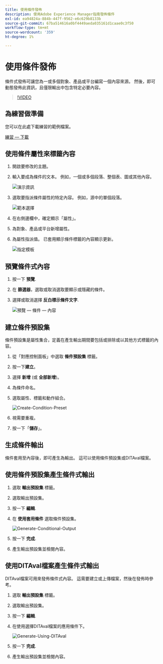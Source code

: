```yaml
---
title: 使用條件發佈
description: 使用Adobe Experience Manager指南發佈條件
exl-id: ea94824a-884b-447f-9562-e6c629b8133b
source-git-commit: 67ba514616a0bf4449aeda035161d1caae0c3f50
workflow-type: tm+mt
source-wordcount: '359'
ht-degree: 1%

---
```


# 使用條件發佈

條件式發佈可讓您為一或多個對象、產品或平台編寫一個內容來源。 然後，即可動態發佈此資訊，且僅限輸出中包含特定必要內容。

>[!VIDEO](https://video.tv.adobe.com/v/339041?quality=12&learn=on)

## 為練習做準備

您可以在此處下載練習的範例檔案。

[練習 — 下載](assets/exercises/publishing-with-conditions.zip)

## 使用條件屬性來標籤內容

1. 開啟要修改的主題。

1. 輸入要成為條件的文本。 例如，一個或多個段落、整個表、圖或其他內容。

   ![演示資訊](images/presenting-info.png)

1. 選取要指派條件屬性的特定內容。 例如，源中的單個段落。

   ![範本選擇](images/template-choice.png)

1. 在右側邊欄中，確定顯示「屬性」。

1. 為對象、產品或平台新增屬性。

1. 為屬性指派值。 已套用顯示條件標籤的內容顯示更新。

   ![指定模板](images/specify-template.png)

## 預覽條件式內容

1. 按一下 **預覽**.

1. 在 **篩選器**，選取或取消選取要顯示或隱藏的條件。

1. 選擇或取消選擇 **反白標示條件文字**.

   ![預覽 — 條件 — 內容](images/preview-conditional-content.png)

## 建立條件預設集

條件預設集是屬性集合，定義在產生輸出期間要包括或排除或以其他方式標籤的內容。

1. 從「對應控制面板」中選取 **條件預設集** 標籤。

1. 按一下&#x200B;**建立**。

1. 選擇 **新增** (或 **全部新增**)。

1. 為條件命名。

1. 選取屬性、標籤和動作組合。

   ![Create-Condition-Preset](images/create-condition-preset.png)

1. 視需要重複。

1. 按一下「**儲存**」。

## 生成條件輸出

條件套用至內容後，即可產生為輸出。 這可以使用條件預設集或DITAval檔案。

## 使用條件預設集產生條件式輸出

1. 選取 **輸出預設集** 標籤。

1. 選取輸出預設集。

1. 按一下 **編輯**.

1. 在 **使用套用條件** 選取條件預設集。

   ![Generate-Conditional-Output](images/generate-conditional-output.png)

1. 按一下 **完成**.

1. 產生輸出預設集並檢閱內容。

## 使用DITAval檔案產生條件式輸出

DITAval檔案可用來發佈條件式內容。 這需要建立或上傳檔案，然後在發佈時參考。

1. 選取 **輸出預設集** 標籤。

1. 選取輸出預設集。

1. 按一下 **編輯**.

1. 在使用選擇DITAval檔案的應用條件下。

   ![Generate-Using-DITAval](images/generate-using-ditaval.png)

1. 按一下 **完成**.

1. 產生輸出預設集並檢閱內容。

